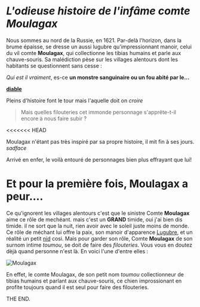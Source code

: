 # *L'odieuse histoire de l'infâme comte Moulagax*

Nous sommes au nord de la Russie, en 1621. Par-delà l'horizon, dans la brume épaisse, se dresse un aussi lugubre qu'impressionnant manoir, celui du vil comte **Moulagax**, qui collectionne les tibias humains et parle aux chauve-souris. Sa malédiction pèse sur les villages alentours dont les habitants se questionnent sans cesse :

*Qui est il vraiment*, es-ce **un monstre sanguinaire ou un fou abité par le...**

**[diable](https://www.google.com/imgres?imgurl=http%3A%2F%2Fwww.astrosurf.com%2Fluxorion%2FSciences%2Fdiable.jpg&imgrefurl=http%3A%2F%2Fwww.astrosurf.com%2Fluxorion%2Fbible-invention-satan-enfer.htm&tbnid=ObxzKs55ZHvhlM&vet=12ahUKEwiYqYeC-fvpAhWHk6QKHSGBC74QMygEegUIARCrAg..i&docid=edEG-6aNvDJklM&w=1126&h=800&q=diable&ved=2ahUKEwiYqYeC-fvpAhWHk6QKHSGBC74QMygEegUIARCrAg)**

Pleins d'histoire font le tour mais l'aquelle doit on *croire*



> Mais quelles filouteries cet immonde personnage s'apprête-t-il encore à nous faire subir ?

<<<<<<< HEAD

Moulagax n'étant pas très inspiré par sa propre histoire, il mit fin à ses jours. *sadface*

Arrivé en enfer, le voilà entouré de personnages bien plus effrayant que lui!

Et pour la première fois, Moulagax a peur....
=======
Ce qu'ignorent les villages alentours c'est que le sinistre Comte **Moulagax** aime ce rôle de mechéant. mais c'est un **GRAND** timide, oui j'ai bien dis timide. il ne sort que la nuit, rien avoir avec le soleil juste moins de monde.
Ce rôle de méchant lui offre la paix, son manoir d'apparence [Lugubre](https://lemarcal.files.wordpress.com/2013/10/252.jpg), et un réalité un petit [nid](https://www.vv-artdesign.com/wp-content/uploads/2015/11/Salon-cosy-ambiance-chalet.jpg) cosi.
Mais pour garder son rôle, Comte **Moulagax** de son surnom intime *toumou*, se doit de faire des *filouteries*. Vous vous en doutez dèjà quand personne n'est là. En voici l'une d'entre elles :

![Moulagax](https://animaals.com/wp-content/uploads/2015/06/betise-chien-4.jpg)

En effet, le comte Moulagax, de son petit nom *toumou* collectionneur de tibias humains et parlant aux chauve-souris, ce chien improssionant en profite toujours quand il est seul pour faire des filouteries.

THE END.